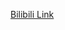 [Bilibili Link](https://www.bilibili.com/video/BV1am4y1D73g/?spm_id_from=333.788.recommend_more_video.3&vd_source=c801aa3fac0e6e97b0df71f74a8b25bd)